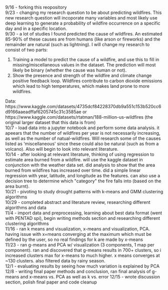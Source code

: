 9/16 - forking this reopository
<br>
9/23 - changing my research question to be about predicting wildfires. This new research question will incoporate many variables and most likely use deep learning to generate a probability of wildfire occurrence on a specific day and in a specific location.
<br>
9/30 - a lot of studies I found predicted the cause of wildfires. An estimated 85-90% of these causes are from humans (like arson or fireworks) and the remainder are natural (such as lightning).  I will change my research to consist of two parts: 
<br>
<ol>
<li> Training a model to predict the cause of a wildfire, and use this to fill in missing/miscellaneous values in the dataset. The prediction will most likely be binary (whether the cause was human or not).  </li>
<li> Show the presence and strength of the wildfire and climate change positive feedback loop.  Wildfires contribute to carbon dioxide emissions which lead to high temperatures, which makes land prone to more wildfires. </li>
</ol>
Data: https://www.kaggle.com/datasets/4735dcf84228370db9a551c153b520cc6d9166aaeadffaf6205745c31c3585ae or https://www.kaggle.com/datasets/rtatman/188-million-us-wildfires (the original larger dataset that this data is from)
<br>
10/7 - load data into a jupyter notebook and perform some data analysis. it apeears that the number of wildfires per year is not necessarily increasing, as well as the number of natual-wildfires. Will research some of the causes listed as 'miscellaneous' since these could also be natural (such as from a volcano). Also will begin to look into relevant literature.
<br>
10/14 - after looking at relevant literature, thinking of using regression to estimate area burned from a wildfire. will use the kaggle dataset in conjunction with the weather data set. did analysis to show that the area burned from wildfires has increased over time. did a simple linear regression with year, latitude, and longitude as the features. can also use a decision tree to determine which "category" the fire falls into (based on the area burnt).
<br>
10/21 - pivoting to study drought patterns with k-means and GMM clustering algorithms
<br>
10/29 - completed abstract and literature review, researching different algorithms and data
<br>
11/4 - import data and preprocessing, learning about best data format (went with PENTAD spi), begin writing methods section and researching different clustering algorithms
<br>
11/16 - ran k means and visualization, x-means and visualization, PCA. having issue with x=means converging at the maximum which must be defined by the user, so no real findings for k are made by x-means
<br>
11/23 - ran g-means and PCA w/ visualization (3 components, 1 map per component). ran and discovered that g-means results in 700+ clusters, so i increased clusters max for x-means to much higher. x means converges at ~130 clusters. also filtered data by rainy season.
<br>
12/1 - evaluating results by seeing how much variation is explained by PCA
12/8 - writing final paper methods and conclusion, ran final analysis of g-means and x-means vs. PCA as well as k vs. error
12/15 - wrote discussion section, polish final paper and code cleanup

